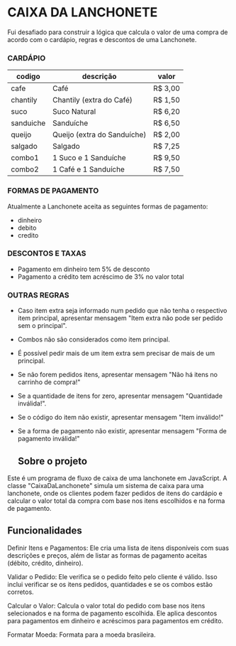 # CAIXA DA LANCHONETE

Fui desafiado para construir a lógica que calcula o valor de uma compra de acordo com o cardápio, regras e descontos de uma Lanchonete.

### CARDÁPIO

  | codigo    | descrição                   | valor   |
  |-----------|-----------------------------|---------|
  | cafe      | Café                        | R$ 3,00 |
  | chantily  | Chantily (extra do Café)    | R$ 1,50 |
  | suco      | Suco Natural                | R$ 6,20 |
  | sanduiche | Sanduíche                   | R$ 6,50 |
  | queijo    | Queijo (extra do Sanduíche) | R$ 2,00 |
  | salgado   | Salgado                     | R$ 7,25 |
  | combo1    | 1 Suco e 1 Sanduíche        | R$ 9,50 |
  | combo2    | 1 Café e 1 Sanduíche        | R$ 7,50 |

### FORMAS DE PAGAMENTO
Atualmente a Lanchonete aceita as seguintes formas de pagamento:
 - dinheiro
 - debito
 - credito

### DESCONTOS E TAXAS
 - Pagamento em dinheiro tem 5% de desconto
 - Pagamento a crédito tem acréscimo de 3% no valor total

### OUTRAS REGRAS

- Caso item extra seja informado num pedido que não tenha o respectivo item principal, apresentar mensagem "Item extra não pode ser pedido sem o principal".
- Combos não são considerados como item principal.
- É possível pedir mais de um item extra sem precisar de mais de um principal.
- Se não forem pedidos itens, apresentar mensagem "Não há itens no carrinho de compra!"
- Se a quantidade de itens for zero, apresentar mensagem "Quantidade inválida!".
- Se o código do item não existir, apresentar mensagem "Item inválido!"
- Se a forma de pagamento não existir, apresentar mensagem "Forma de pagamento inválida!"

  ## Sobre o projeto

Este é um programa de fluxo de caixa de uma lanchonete em JavaScript. A classe "CaixaDaLanchonete" simula um sistema de caixa para uma lanchonete, onde os clientes podem fazer pedidos de itens do cardápio e calcular o valor total da compra com base nos itens escolhidos e na forma de pagamento. 

## Funcionalidades 

Definir Itens e Pagamentos: Ele cria uma lista de itens disponíveis com suas descrições e preços, além de listar as formas de pagamento aceitas (débito, crédito, dinheiro).

Validar o Pedido: Ele verifica se o pedido feito pelo cliente é válido. Isso inclui verificar se os itens pedidos, quantidades e se os combos estão corretos.

Calcular o Valor: Calcula o valor total do pedido com base nos itens selecionados e na forma de pagamento escolhida. Ele aplica descontos para pagamentos em dinheiro e acréscimos para pagamentos em crédito.

Formatar Moeda: Formata para a moeda brasileira.
